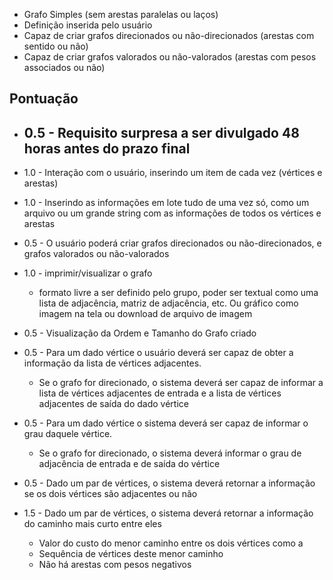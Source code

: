 - Grafo Simples (sem arestas paralelas ou laços)
- Definição inserida pelo usuário
- Capaz de criar grafos direcionados ou não-direcionados (arestas com sentido ou não)
- Capaz de criar grafos valorados ou não-valorados (arestas com pesos associados ou não)

## Pontuação

- ## 0.5 - Requisito surpresa a ser divulgado 48 horas antes do prazo final

- 1.0 - Interação com o usuário,  inserindo um item de cada vez (vértices e arestas)

- 1.0 - Inserindo as informações em lote tudo de uma vez só, como um arquivo ou um grande string com as informações de todos os vértices e arestas
- 0.5 - O usuário poderá criar grafos direcionados ou não-direcionados, e grafos valorados ou não-valorados 
- 1.0 - imprimir/visualizar o grafo
    - formato livre a ser definido pelo grupo, poder ser textual como uma lista de adjacência, matriz de adjacência, etc. Ou gráfico como imagem na tela ou download de arquivo de imagem
- 0.5 - Visualização da Ordem e Tamanho do Grafo criado
- 0.5 - Para um dado vértice o usuário deverá ser capaz de obter a informação da lista de vértices adjacentes. 
    - Se o grafo for direcionado, o sistema deverá ser capaz de informar a lista de vértices adjacentes de entrada e a lista de vértices adjacentes de saída do dado vértice
- 0.5 - Para um dado vértice o sistema deverá ser capaz de informar o grau daquele vértice. 
    - Se o grafo for direcionado, o sistema deverá informar o grau de adjacência de entrada e de saída do vértice
- 0.5 - Dado um par de vértices, o sistema deverá retornar a informação se os dois vértices são adjacentes ou não
- 1.5 - Dado um par de vértices, o sistema deverá retornar a informação do caminho mais curto entre eles 
    - Valor do custo do menor caminho entre os dois vértices como a 
    - Sequência de vértices deste menor caminho
    - Não há arestas com pesos negativos